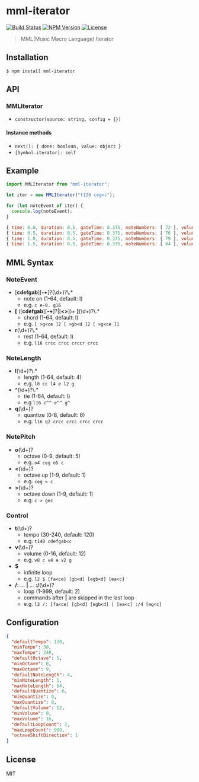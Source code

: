 # mml-iterator
[![Build Status](http://img.shields.io/travis/mohayonao/mml-iterator.svg?style=flat-square)](https://travis-ci.org/mohayonao/mml-iterator)
[![NPM Version](http://img.shields.io/npm/v/mml-iterator.svg?style=flat-square)](https://www.npmjs.org/package/mml-iterator)
[![License](http://img.shields.io/badge/license-MIT-brightgreen.svg?style=flat-square)](http://mohayonao.mit-license.org/)

> MML(Music Macro Language) Iterator

## Installation

```
$ npm install mml-iterator
```

## API
### MMLIterator
- `constructor(source: string, config = {})`

#### Instance methods
- `next(): { done: boolean, value: object }`
- `[Symbol.iterator]: self`

## Example

```js
import MMLIterator from "mml-iterator";

let iter = new MMLIterator("t120 ceg<c");

for (let noteEvent of iter) {
  console.log(noteEvent);
}
```

```js
{ time: 0.0, duration: 0.5, gateTime: 0.375, noteNumbers: [ 72 ], volume: 0.75 }
{ time: 0.5, duration: 0.5, gateTime: 0.375, noteNumbers: [ 76 ], volume: 0.75 }
{ time: 1.0, duration: 0.5, gateTime: 0.375, noteNumbers: [ 79 ], volume: 0.75 }
{ time: 1.5, duration: 0.5, gateTime: 0.375, noteNumbers: [ 84 ], volume: 0.75 }
```

## MML Syntax
### NoteEvent
- [__cdefgab__][__-+__]?(\\d+)?\\.*
  - note on (1-64, default: l)
  - e.g. `c e-8. g16`
- __[__ ([__cdefgab__][__-+__]?|[__<>__])+ __]__(\\d+)?\\.*
  - chord (1-64, default: l)
  - e.g. `[ >g<ce ]2 [ >gb<d ]2 [ >g<ce ]1`
- __r__(\\d+)?\\.*
  - rest (1-64, default: l)
  - e.g. `l16 crcc crcc crccr crcc`

### NoteLength
- __l__(\\d+)?\\.*
  - length (1-64, default: 4)
  - e.g. `l8 cc l4 e l2 g`
- __^__(\\d+)?\\.*
  - tie (1-64, default: l)
  - e.g `l16 c^^ e^^ g^`
- __q__(\\d+)?
  - quantize (0-8, default: 6)
  - e.g. `l16 q2 crcc crcc crcc crcc`

### NotePitch
- __o__(\\d+)?
  - octave (0-9, default: 5)
  - e.g. `o4 ceg o5 c`
- __<__(\\d+)?
  - octave up (1-9, default: 1)
  - e.g. `ceg < c`
- __>__(\\d+)?
  - octave down (1-9, default: 1)
  - e.g. `c > gec`

### Control
- __t__(\\d+)?
  - tempo (30-240, default: 120)
  - e.g. `t140 cdefgab<c`
- __v__(\\d+)?
  - volume (0-16, default: 12)
  - e.g. `v8 c v4 e v2 g`
- __$__
  - infinite loop
  - e.g. `l2 $ [fa<ce] [gb<d] [egb<d] [ea<c]`
- __/:__ ... __|__ ... __:/__(\\d+)?
  - loop (1-999, default: 2)
  - commands after __|__ are skipped in the last loop
  - e.g. `l2 /: [fa<ce] [gb<d] [egb<d] | [ea<c] :/4 [eg<c]`

## Configuration
```json
{
  "defaultTempo": 120,
  "minTempo": 30,
  "maxTempo": 240,
  "defaultOctave": 5,
  "minOctave": 0,
  "maxOctave": 9,
  "defaultNoteLength": 4,
  "minNoteLength": 1,
  "maxNoteLength": 64,
  "defaultQuantize": 6,
  "minQuantize": 0,
  "maxQuantize": 8,
  "defaultVolume": 12,
  "minVolume": 0,
  "maxVolume": 16,
  "defaultLoopCount": 2,
  "maxLoopCount": 999,
  "octaveShiftDirection": 1
}
```

## License

MIT
